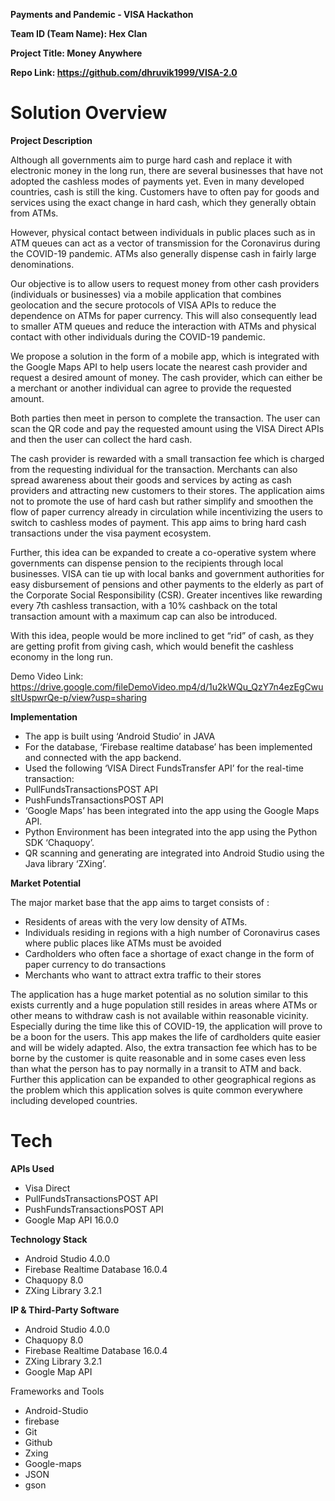 **Payments and Pandemic - VISA Hackathon**

**Team ID (Team Name): Hex Clan**

**Project Title: Money Anywhere**

**Repo Link: https://github.com/dhruvik1999/VISA-2.0**

# **Solution Overview**

**Project Description**

Although all governments aim to purge hard cash and replace it with electronic money in the long run, there are several businesses that have not adopted the cashless modes of payments yet. Even in many developed countries, cash is still the king. Customers have to often pay for goods and services using the exact change in hard cash, which they generally obtain from ATMs.

However, physical contact between individuals in public places such as in ATM queues can act as a vector of transmission for the Coronavirus during the COVID-19 pandemic. ATMs also generally dispense cash in fairly large denominations.

Our objective is to allow users to request money from other cash providers (individuals or businesses) via a mobile application that combines geolocation and the secure protocols of VISA APIs to reduce the dependence on ATMs for paper currency. This will also consequently lead to smaller ATM queues and reduce the interaction with ATMs and physical contact with other individuals during the COVID-19 pandemic. 

We propose a solution in the form of a mobile app, which is integrated with the Google Maps API to help users locate the nearest cash provider and request a desired amount of money. The cash provider, which can either be a merchant or another individual can agree to provide the requested amount.

Both parties then meet in person to complete the transaction. The user can scan the QR code and pay the requested amount using the VISA Direct APIs and then the user can collect the hard cash. 

The cash provider is rewarded with a small transaction fee which is charged from the requesting individual for the transaction. Merchants can also spread awareness about their goods and services by acting as cash providers and attracting new customers to their stores.
The application aims not to promote the use of hard cash but rather simplify and smoothen the flow of paper currency already in circulation while incentivizing the users to switch to cashless modes of payment. This app aims to bring hard cash transactions under the visa payment ecosystem. 

Further, this idea can be expanded to create a co-operative system where governments can dispense pension to the recipients through local businesses. VISA can tie up with local banks and government authorities for easy disbursement of pensions and other payments to the elderly as part of the Corporate Social Responsibility (CSR). Greater incentives like rewarding every 7th cashless transaction, with a 10% cashback on the total transaction amount with a maximum cap can also be introduced.

With this idea, people would be more inclined to get “rid” of cash, as they are getting profit from giving cash, which would benefit the cashless economy in the long run.

Demo Video Link: https://drive.google.com/fileDemoVideo.mp4/d/1u2kWQu_QzY7n4ezEgCwusItUspwrQe-p/view?usp=sharing

**Implementation**

* The app is built using ‘Android Studio’ in JAVA 
* For the database, ‘Firebase realtime database’ has been implemented and connected with the app backend.
* Used the following ‘VISA Direct FundsTransfer API’ for the real-time transaction:
* PullFundsTransactionsPOST API
* PushFundsTransactionsPOST API
* ‘Google Maps’ has been integrated into the app using the Google Maps API.
* Python Environment has been integrated into the app using the Python SDK ‘Chaquopy’.
* QR scanning and generating are integrated into Android Studio using the Java library ‘ZXing’.

**Market Potential**

The major market base that the app aims to target consists of  :
* Residents of areas with the very low density of ATMs.
* Individuals residing in regions with a high number of Coronavirus cases where public places like ATMs must be avoided
* Cardholders who often face a shortage of exact change in the form of paper currency to do transactions
* Merchants who want to attract extra traffic to their stores

The application has a huge market potential as no solution similar to this exists currently and a huge population still resides in areas where ATMs or other means to withdraw cash is not available within reasonable vicinity. Especially during the time like this of COVID-19, the application will prove to be a boon for the users. This app makes the life of cardholders quite easier and will be widely adapted. Also, the extra transaction fee which has to be borne by the customer is quite reasonable and in some cases even less than what the person has to pay normally in a transit to ATM and back. Further this application can be expanded to other geographical regions as the problem which this application solves is quite common everywhere including developed countries.

# **Tech**

**APIs Used**

* Visa Direct
* PullFundsTransactionsPOST API
* PushFundsTransactionsPOST API
* Google Map API 16.0.0


**Technology Stack**

* Android Studio 4.0.0
* Firebase Realtime Database 16.0.4
* Chaquopy 8.0
* ZXing Library 3.2.1


**IP & Third-Party Software**

* Android Studio 4.0.0
* Chaquopy 8.0
* Firebase Realtime Database 16.0.4
* ZXing Library 3.2.1
* Google Map API


Frameworks and Tools

* Android-Studio
* firebase
* Git
* Github
* Zxing
* Google-maps
* JSON
* gson
